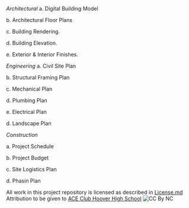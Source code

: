 *Architectural*
a. Digital Building Model

b. Architectural Floor Plans

c. Building Rendering.

d. Building Elevation.

e. Exterior & Interior Finishes.

*Engineering*
a. Civil Site Plan

b. Structural Framing Plan

c. Mechanical Plan

d. Plumbing Plan

e. Electrical Plan

d. Landscape Plan

*Construction*

a. Project Schedule

b. Project Budget

c. Site Logistics Plan

d. Phasin Plan

All work in this project repository is licensed as described in [License.md](https://github.com/BEICBIM/2016-2017ACE_CA_SD_Hoover/blob/master/License.md)  Attribution to be given to [ACE Club Hoover High School](https://www.facebook.com/ACEHooverHS/)
![CC By NC](https://licensebuttons.net/l/by-nc/3.0/88x31.png)
